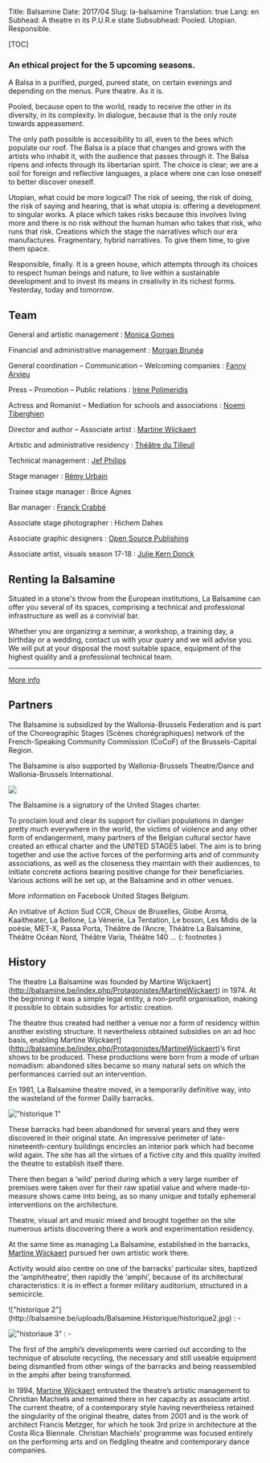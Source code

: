 Title: Balsamine
Date: 2017/04
Slug: la-balsamine
Translation: true
Lang: en
Subhead: A theatre in its P.U.R.e state
Subsubhead: Pooled. Utopian. Responsible.


[TOC]

<!-- Photo balsa -->


### An ethical project for the 5 upcoming seasons.

A Balsa in a purified, purged, pureed state, on certain evenings and depending on the menus. Pure theatre. As it is.

Pooled, because open to the world, ready to receive the other in its diversity, in its complexity. In dialogue, because that is the only route towards appeasement.

The only path possible is accessibility to all, even to the bees which populate our roof. The Balsa is a place that changes and grows with the artists who inhabit it, with the audience that passes through it. The Balsa ripens and infects through its libertarian spirit. The choice is clear; we are a soil for foreign and reflective languages, a place where one can lose oneself to better discover oneself.

Utopian, what could be more logical? The risk of seeing, the risk of doing, the risk of saying and hearing, that is what utopia is: offering a development to singular works. A place which takes risks because this involves living more and there is no risk without the human human who takes that risk, who runs that risk. Creations which the stage the narratives which our era manufactures. Fragmentary, hybrid narratives. To give them time, to give them space.

Responsible, finally. It is a green house, which attempts through its choices to respect human beings and nature, to live within a sustainable development and to invest its means in creativity in its richest forms. Yesterday, today and tomorrow.

## Team
General and artistic management
:   [Monica Gomes](mailto:&#109;&#111;&#110;&#105;&#099;&#097;&#046;&#103;&#111;&#109;&#101;&#115;&#064;&#098;&#097;&#108;&#115;&#097;&#109;&#105;&#110;&#101;&#046;&#098;&#101;)

Financial and administrative management
:   [Morgan Brunéa](mailto:&#109;&#111;&#114;&#103;&#097;&#110;&#046;&#098;&#114;&#117;&#110;&#101;&#097;&#064;&#098;&#097;&#108;&#115;&#097;&#109;&#105;&#110;&#101;&#046;&#098;&#101;)

General coordination – Communication – Welcoming companies
:   [Fanny Arvieu](mailto:&#102;&#097;&#110;&#110;&#121;&#046;&#097;&#114;&#118;&#105;&#101;&#117;&#064;&#098;&#097;&#108;&#115;&#097;&#109;&#105;&#110;&#101;&#046;&#098;&#101;)

Press – Promotion – Public relations
:   [Irène Polimeridis](mailto:&#114;&#101;&#108;&#097;&#116;&#105;&#111;&#110;&#115;&#046;&#112;&#117;&#098;&#108;&#105;&#113;&#117;&#101;&#115;&#064;&#098;&#097;&#108;&#115;&#097;&#109;&#105;&#110;&#101;&#046;&#098;&#101;)

Actress and Romanist – Mediation for schools and associations
:   [Noemi Tiberghien](mailto:&#110;&#111;&#101;&#109;&#105;&#046;&#116;&#105;&#098;&#101;&#114;&#103;&#104;&#105;&#101;&#110;&#064;&#098;&#097;&#108;&#115;&#097;&#109;&#105;&#110;&#101;&#046;&#098;&#101;)

Director and author – Associate artist
:   [Martine Wijckaert](mailto:&#109;&#097;&#114;&#116;&#105;&#110;&#101;&#046;&#119;&#105;&#106;&#099;&#107;&#097;&#101;&#114;&#116;&#064;&#098;&#097;&#108;&#115;&#097;&#109;&#105;&#110;&#101;&#046;&#098;&#101;)

Artistic and administrative residency
:   [Théâtre du Tilleuil](http://www.theatredutilleuil.be)

Technical management
:   [Jef Philips](mailto:&#106;&#101;&#102;&#046;&#112;&#104;&#105;&#108;&#105;&#112;&#115;&#064;&#098;&#097;&#108;&#115;&#097;&#109;&#105;&#110;&#101;&#046;&#098;&#101;)

Stage manager
:   [Rémy Urbain](mailto:&#114;&#101;&#109;&#121;&#046;&#117;&#114;&#098;&#097;&#105;&#110;&#064;&#098;&#097;&#108;&#115;&#097;&#109;&#105;&#110;&#101;&#046;&#098;&#101;)

Trainee stage manager
:   Brice Agnes

Bar manager
:   [Franck Crabbé](mailto:&#102;&#114;&#097;&#110;&#099;&#107;&#046;&#098;&#097;&#114;&#064;&#098;&#097;&#108;&#115;&#097;&#109;&#105;&#110;&#101;&#046;&#098;&#101;)

Associate stage photographer
:   Hichem Dahes

Associate graphic designers
:   [Open Source Publishing](http://osp.kitchen)

Associate artist, visuals season 17-18
:   [Julie Kern Donck](http://www.juliekerndonck.be)


## Renting la Balsamine

Situated in a stone's throw from the European institutions, La Balsamine can offer you several of its spaces, comprising a technical and professional infrastructure as well as a convivial bar.

Whether you are organizing a seminar, a workshop, a training day, a birthday or a wedding, contact us with your query and we will advise you. We will put at your disposal the most suitable space, equipment of the highest quality and a professional technical team.

* * *

[More info](/rent.html)


## Partners

The Balsamine is subsidized by the Wallonia-Brussels Federation and is part of the Choreographic Stages (Scènes chorégraphiques) network of the French-Speaking Community Commission (CoCoF) of the Brussels-Capital Region.

The Balsamine is also supported by Wallonia-Brussels Theatre/Dance and Wallonia-Brussels International.

![](/images/logos-17-18.png)

The Balsamine is a signatory of the United Stages charter.

To proclaim loud and clear its support for civilian populations in danger pretty much everywhere in the world, the victims of violence and any other form of endangerment, many partners of the Belgian cultural sector have created an ethical charter and the UNITED STAGES label. The aim is to bring together and use the active forces of the performing arts and of community associations, as well as the closeness they maintain with their audiences, to initiate concrete actions bearing positive change for their beneficiaries. Various actions will be set up, at the Balsamine and in other venues.

More information on Facebook United Stages Belgium.

An initiative of Action Sud CCR, Choux de Bruxelles, Globe Aroma, Kaaitheater, La Bellone, La Vénerie, La Tentation, Le boson, Les Midis de la poésie, MET-X, Passa Porta, Théâtre de l’Ancre, Théâtre La Balsamine, Théâtre Océan Nord, Théâtre Varia, Théâtre 140 …
{: footnotes }

## History

The theatre La Balsamine was founded by Martine
Wijckaert](http://balsamine.be/index.php/Protagonistes/MartineWijckaert) in 1974. At the beginning it was a simple legal entity, a non-profit organisation, making it possible to obtain subsidies for artistic creation.

The theatre thus created had neither a venue nor a form of residency within another existing structure. It nevertheless obtained subsidies on an ad hoc basis, enabling Martine
Wijckaert](http://balsamine.be/index.php/Protagonistes/MartineWijckaert)’s first shows to be produced. These productions were born from a mode of urban nomadism: abandoned sites became so many natural sets on which the performances carried out an intervention.

En 1981, La Balsamine theatre moved, in a temporarily definitive way, into the wasteland of the former Dailly barracks.

!["historique 1"](http://balsamine.be/uploads/Balsamine.Historique/historique1.jpg)

These barracks had been abandoned for several years and they were discovered in their original state. An impressive perimeter of late-nineteenth-century buildings encircles an interior park which had become wild again. The site has all the virtues of a fictive city and this quality invited the theatre to establish itself there.

There then began a ‘wild’ period during which a very large number of premises were taken over for their raw spatial value and where made-to-measure shows came into being, as so many unique and totally ephemeral interventions on the architecture.

Theatre, visual art and music mixed and brought together on the site numerous artists discovering there a work and experimentation residency.

At the same time as managing La Balsamine, established in the barracks, [Martine Wijckaert](http://balsamine.be/index.php/Protagonistes/MartineWijckaert) pursued her own artistic work there.

Activity would also centre on one of the barracks’ particular sites, baptized the ‘amphitheatre’, then rapidly the ‘amphi’, because of its architectural characteristics: it is in effect a former military auditorium, structured in a semicircle.

<div class="jcarousel" markdown>
!["historique 2"](http://balsamine.be/uploads/Balsamine.Historique/historique2.jpg)
:   -

!["historiaue 3"](http://balsamine.be/uploads/Balsamine.Historique/historique3.jpg)
:   -
</div>

The first of the amphi’s developments were carried out according to the technique of absolute recycling, the necessary and still useable equipment being dismantled from other wings of the barracks and being reassembled in the amphi after being transformed.

In 1994, [Martine Wijckaert](http://balsamine.be/index.php/Protagonistes/MartineWijckaert) entrusted the theatre’s artistic management to Christian Machiels and remained there in her capacity as associate artist. The current theatre, of a contemporary style having nevertheless retained the singularity of the original theatre, dates from 2001 and is the work of architect Francis Metzger, for which he took 3rd prize in architecture at the Costa Rica Biennale. Christian Machiels’ programme was focused entirely on the performing arts and on fledgling theatre and contemporary dance companies.
